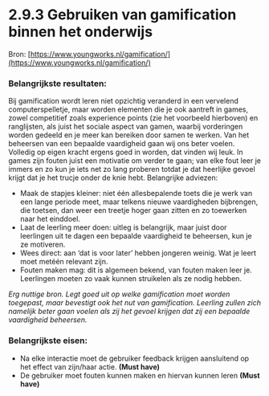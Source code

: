 # 2.9.3 Gebruiken van gamification binnen het onderwijs

Bron: [https://www.youngworks.nl/gamification/](https://www.youngworks.nl/gamification/)

### **Belangrijkste resultaten:**

Bij gamification wordt leren niet opzichtig veranderd in een vervelend computerspelletje, maar worden elementen die je ook aantreft in games, zowel competitief zoals experience points \(zie het voorbeeld hierboven\) en ranglijsten, als juist het sociale aspect van gamen, waarbij vorderingen worden gedeeld en je meer kan bereiken door samen te werken. Van het beheersen van een bepaalde vaardigheid gaan wij ons beter voelen. Volledig op eigen kracht ergens goed in worden, dat vinden wij leuk. In games zijn fouten juist een motivatie om verder te gaan; van elke fout leer je immers en zo kun je iets net zo lang proberen totdat je dat heerlijke gevoel krijgt dat je het trucje onder de knie hebt. Belangrijke adviezen: 

* Maak de stapjes kleiner: niet één allesbepalende toets die je werk van een lange periode meet, maar telkens nieuwe vaardigheden bijbrengen, die toetsen, dan weer een treetje hoger gaan zitten en zo toewerken naar het einddoel.
* Laat de leerling meer doen: uitleg is belangrijk, maar juist door leerlingen uit te dagen een bepaalde vaardigheid te beheersen, kun je ze motiveren. 
* Wees direct: aan ‘dat is voor later’ hebben jongeren weinig. Wat je leert moet metéén relevant zijn.
* Fouten maken mag: dit is algemeen bekend, van fouten maken leer je. Leerlingen moeten zo vaak kunnen struikelen als ze nodig hebben.

_Erg nuttige bron. Legt goed uit op welke gamification moet worden toegepast, maar bevestigt ook het nut van gamification. Leerling zullen zich namelijk beter gaan voelen als zij het gevoel krijgen dat zij een bepaalde vaardigheid beheersen._ 

### Belangrijkste eisen:

* Na elke interactie moet de gebruiker feedback krijgen aansluitend op het effect van zijn/haar actie. **\(Must have\)**
* De gebruiker moet fouten kunnen maken en hiervan kunnen leren **\(Must have\)**

